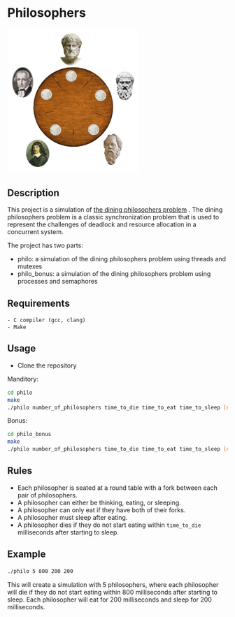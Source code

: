 # Philosophers
<img src="images/philo.jpg" width="300px">

## Description

This project is a simulation of [the dining philosophers problem](https://en.wikipedia.org/wiki/Dining_philosophers_problem) . The dining philosophers problem is a classic synchronization problem that is used to represent the challenges of deadlock and resource allocation in a concurrent system.

The project has two parts:
- philo: a simulation of the dining philosophers problem using threads and mutexes
- philo_bonus: a simulation of the dining philosophers problem using processes and semaphores

## Requirements
    - C compiler (gcc, clang)
    - Make

## Usage
- Clone the repository

Manditory:
```bash
cd philo
make
./philo number_of_philosophers time_to_die time_to_eat time_to_sleep [number_of_times_each_philosopher_must_eat]
```
Bonus:
```bash
cd philo_bonus
make
./philo number_of_philosophers time_to_die time_to_eat time_to_sleep [number_of_times_each_philosopher_must_eat]
```

## Rules
- Each philosopher is seated at a round table with a fork between each pair of philosophers.
- A philosopher can either be thinking, eating, or sleeping.
- A philosopher can only eat if they have both of their forks.
- A philosopher must sleep after eating.
- A philosopher dies if they do not start eating within `time_to_die` milliseconds after starting to sleep.


## Example
```bash
./philo 5 800 200 200
```
This will create a simulation with 5 philosophers, where each philosopher will die if they do not start eating within 800 milliseconds after starting to sleep. Each philosopher will eat for 200 milliseconds and sleep for 200 milliseconds.
